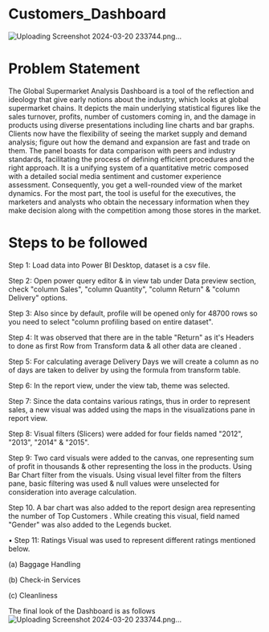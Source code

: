 # Customers_Dashboard
![Uploading Screenshot 2024-03-20 233744.png…]()


# Problem Statement
The Global Supermarket Analysis Dashboard is a tool of the reflection and ideology that give early notions about the industry, which looks at global supermarket chains. It depicts the main underlying statistical figures like the sales turnover, profits, number of customers coming in, and the damage in products using diverse presentations including line charts and bar graphs. Clients now have the flexibility of seeing the market supply and demand analysis; figure out how the demand and expansion are fast and trade on them. The panel boasts for data comparison with peers and industry standards, facilitating the process of defining efficient procedures and the right approach. It is a unifying system of a quantitative metric composed with a detailed social media sentiment and customer experience assessment. Consequently, you get a well-rounded view of the market dynamics. For the most part, the tool is useful for the executives, the marketers and analysts who obtain the necessary information when they make decision along with the competition among those stores in the market.

# Steps to be followed 

Step 1: Load data into Power BI Desktop, dataset is a csv file.

Step 2: Open power query editor & in view tab under Data preview section, check "column Sales", "column Quantity", "column Return"  & "column Delivery" options.

Step 3: Also since by default, profile will be opened only for 48700 rows so you need to select "column profiling based on entire dataset".

Step 4: It was observed that there are in the table "Return" as it's Headers to done as first Row from Transform data & all other data are cleaned .

Step 5: For calculating average Delivery Days we will create a column as no of days are taken to deliver by using the formula from transform table.

Step 6: In the report view, under the view tab, theme was selected.

Step 7: Since the data contains various ratings, thus in order to represent sales, a new visual was added using the maps in the visualizations pane in report view.

Step 8: Visual filters (Slicers) were added for four fields named "2012", "2013", "2014" & "2015".

Step 9: Two card visuals were added to the canvas, one representing sum of profit in thousands & other representing the loss in the products. Using Bar Chart filter from the visuals. Using visual level filter from the filters pane, basic filtering was used & null values were unselected for consideration into average calculation.
 
Step 10. A bar chart was also added to the report design area representing the number of Top Customers . While creating this visual, field named "Gender" was also added to the Legends bucket.

• Step 11: Ratings Visual was used to represent different ratings mentioned below.

(a) Baggage Handling

(b) Check-in Services

(c) Cleanliness


The final look of the Dashboard is as follows
![Uploading Screenshot 2024-03-20 233744.png…]()

